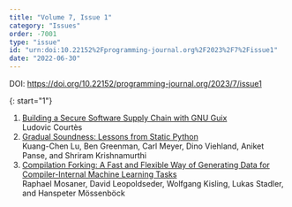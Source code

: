```yaml
---
title: "Volume 7, Issue 1"
category: "Issues"
order: -7001
type: "issue"
id: "urn:doi:10.22152%2Fprogramming-journal.org%2F2023%2F7%2Fissue1"
date: "2022-06-30"
---
```

DOI: <https://doi.org/10.22152/programming-journal.org/2023/7/issue1>





{: start="1"}
1. [Building a Secure Software Supply Chain with GNU Guix](/2023/7/1)  
Ludovic Courtès
1. [Gradual Soundness: Lessons from Static Python](/2023/7/2)  
Kuang-Chen Lu, Ben Greenman, Carl Meyer, Dino Viehland, Aniket Panse, and Shriram Krishnamurthi
1. [Compilation Forking: A Fast and Flexible Way of Generating Data for Compiler-Internal Machine Learning Tasks](/2023/7/3)  
Raphael Mosaner, David Leopoldseder, Wolfgang Kisling, Lukas Stadler, and Hanspeter Mössenböck



